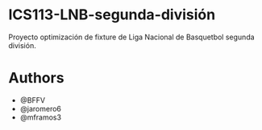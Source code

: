# ICS113-LNB-segunda-división
Proyecto optimización de fixture de Liga Nacional de Basquetbol segunda división.

# Authors
 - @BFFV
 - @jaromero6
 - @mframos3
